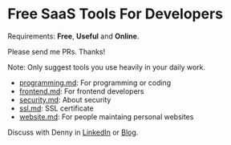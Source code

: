 # Free SaaS Tools For Developers

Requirements: **Free**, **Useful** and **Online**. 

Please send me PRs. Thanks!

Note: Only suggest tools you use heavily in your daily work.

- [programming.md](programming.md): For programming or coding
- [frontend.md](frontend.md): For frontend developers
- [security.md](security.md): About security
- [ssl.md](ssl.md): SSL certificate
- [website.md](website.md): For people maintaing personal websites

Discuss with Denny in [LinkedIn](https://www.linkedin.com/in/dennyzhang001) or [Blog](https://www.dennyzhang.com).

